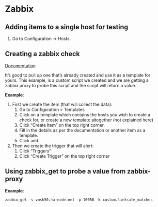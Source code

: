 # Zabbix

## Adding items to a single host for testing

1. Go to Configuration -> Hosts.

## Creating a zabbix check

[Documentation](https://www.zabbix.com/documentation/3.2/manual/config)

It’s good to pull up one that’s already created and use it as a template for yours. This example, is a custom script we created and we are getting a zabbix proxy to probe this script and the script will return a value.

**Example**:

1. First we create the item (that will collect the data):
   1. Go to Configuration > Templates
   2. Click on a template which contains the hosts you wish to create a check for, or create a new template altogether (not explained here)
   3. Click “Create Item” on the top right corner.
   4. Fill in the details as per the documentation or another item as a template.
   5. Click add
2. Then we create the trigger that will alert:
   1. Click “Triggers”
   2. Click “Create Trigger” on the top right corner

## Using zabbix_get to probe a value from zabbix-proxy

**Example**:

```shell
zabbix_get -s vmsh50.ha-node.net -p 10050 -k custom.linksafe_matches
```
